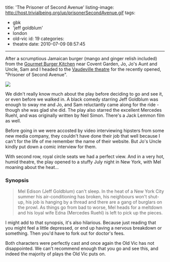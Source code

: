 title: 'The Prisoner of Second Avenue'
listing-image: http://host.trivialbeing.org/up/prisonerSecondAvenue.gif
tags:
  - gbk
  - 'jeff goldblum'
  - london
  - old-vic
id: 19
categories:
  - theatre
date: 2010-07-09 08:57:45
---

After a scrumptious Jamaican burger (mango and ginger relish included) from the [Gourmet Burger Kitchen](http://4sq.com/a3pchq) near Covent Garden, Jo, Jo's Aunt and Uncle, Sam and I headed to the [Vaudeville theatre](http://foursquare.com/venue/143717) for the recently opened, "Prisoner of Second Avenue".

![](http://host.trivialbeing.org/up/prisonerSecondAvenue.gif)

<!--more-->

We didn't really know much about the play before deciding to go and see it, or even before we walked in. A black comedy starring Jeff Goldblum was enough to sway me and Jo, and Sam reluctantly came along for the ride - though she was glad she did. The play also starred the excellent Mercedes Ruehl, and was originally written by Neil Simon. There's a Jack Lemmon film as well.

Before going in we were accosted by video interviewing hipsters from some new media company, they couldn't have done their job that well because I can't for the life of me remember the name of their website. But Jo's Uncle kindly put down a comic interview for them.

With second row, royal circle seats we had a perfect view. And in a very hot, humid theatre, the play opened to a stuffy July night in New York, with Mel moaning about the heat...

### Synopsis

> Mel Edison (Jeff Goldblum) can't sleep. In the heat of a New York City summer his air-conditioning has broken, his neighbours won't shut-up, his job is hanging by a thread and there are a gang of burglars on the prowl. As things go from bad to worse, Mel heads for a meltdown and his loyal wife Edna (Mercedes Ruehl) is left to pick up the pieces.

I might add to that synopsis, it's also hilarious. Because just reading that you might feel a little depressed, or end up having a nervous breakdown or something. Then you'd have to fork out for doctor's fees.

Both characters were perfectly cast and once again the Old Vic has not disappointed. We can't recommend enough that you go and see this, and indeed the majority of plays the Old Vic puts on.
